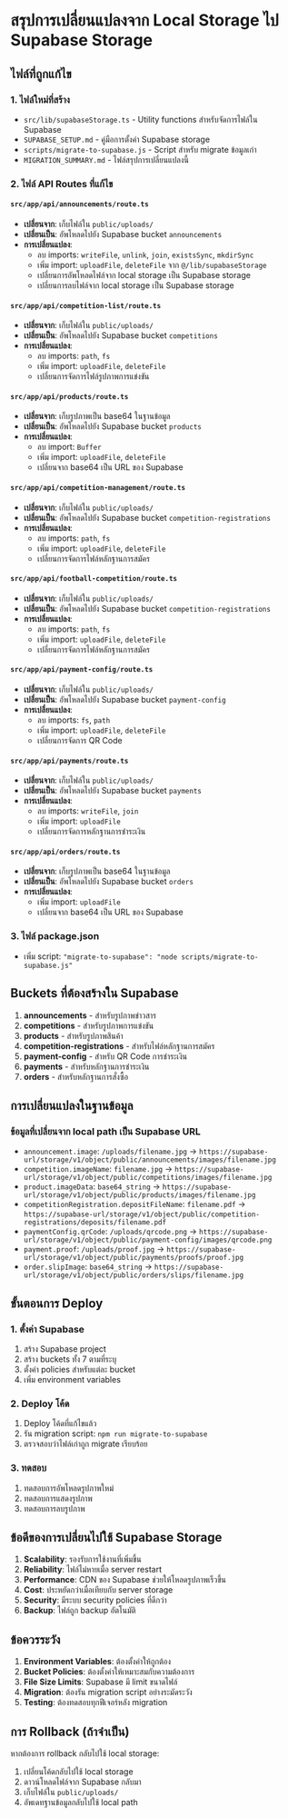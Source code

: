 # สรุปการเปลี่ยนแปลงจาก Local Storage ไป Supabase Storage

## ไฟล์ที่ถูกแก้ไข

### 1. ไฟล์ใหม่ที่สร้าง
- `src/lib/supabaseStorage.ts` - Utility functions สำหรับจัดการไฟล์ใน Supabase
- `SUPABASE_SETUP.md` - คู่มือการตั้งค่า Supabase storage
- `scripts/migrate-to-supabase.js` - Script สำหรับ migrate ข้อมูลเก่า
- `MIGRATION_SUMMARY.md` - ไฟล์สรุปการเปลี่ยนแปลงนี้

### 2. ไฟล์ API Routes ที่แก้ไข

#### `src/app/api/announcements/route.ts`
- **เปลี่ยนจาก**: เก็บไฟล์ใน `public/uploads/`
- **เปลี่ยนเป็น**: อัพโหลดไปยัง Supabase bucket `announcements`
- **การเปลี่ยนแปลง**:
  - ลบ imports: `writeFile`, `unlink`, `join`, `existsSync`, `mkdirSync`
  - เพิ่ม import: `uploadFile`, `deleteFile` จาก `@/lib/supabaseStorage`
  - เปลี่ยนการอัพโหลดไฟล์จาก local storage เป็น Supabase storage
  - เปลี่ยนการลบไฟล์จาก local storage เป็น Supabase storage

#### `src/app/api/competition-list/route.ts`
- **เปลี่ยนจาก**: เก็บไฟล์ใน `public/uploads/`
- **เปลี่ยนเป็น**: อัพโหลดไปยัง Supabase bucket `competitions`
- **การเปลี่ยนแปลง**:
  - ลบ imports: `path`, `fs`
  - เพิ่ม import: `uploadFile`, `deleteFile`
  - เปลี่ยนการจัดการไฟล์รูปภาพการแข่งขัน

#### `src/app/api/products/route.ts`
- **เปลี่ยนจาก**: เก็บรูปภาพเป็น base64 ในฐานข้อมูล
- **เปลี่ยนเป็น**: อัพโหลดไปยัง Supabase bucket `products`
- **การเปลี่ยนแปลง**:
  - ลบ import: `Buffer`
  - เพิ่ม import: `uploadFile`, `deleteFile`
  - เปลี่ยนจาก base64 เป็น URL ของ Supabase

#### `src/app/api/competition-management/route.ts`
- **เปลี่ยนจาก**: เก็บไฟล์ใน `public/uploads/`
- **เปลี่ยนเป็น**: อัพโหลดไปยัง Supabase bucket `competition-registrations`
- **การเปลี่ยนแปลง**:
  - ลบ imports: `path`, `fs`
  - เพิ่ม import: `uploadFile`, `deleteFile`
  - เปลี่ยนการจัดการไฟล์หลักฐานการสมัคร

#### `src/app/api/football-competition/route.ts`
- **เปลี่ยนจาก**: เก็บไฟล์ใน `public/uploads/`
- **เปลี่ยนเป็น**: อัพโหลดไปยัง Supabase bucket `competition-registrations`
- **การเปลี่ยนแปลง**:
  - ลบ imports: `path`, `fs`
  - เพิ่ม import: `uploadFile`, `deleteFile`
  - เปลี่ยนการจัดการไฟล์หลักฐานการสมัคร

#### `src/app/api/payment-config/route.ts`
- **เปลี่ยนจาก**: เก็บไฟล์ใน `public/uploads/`
- **เปลี่ยนเป็น**: อัพโหลดไปยัง Supabase bucket `payment-config`
- **การเปลี่ยนแปลง**:
  - ลบ imports: `fs`, `path`
  - เพิ่ม import: `uploadFile`, `deleteFile`
  - เปลี่ยนการจัดการ QR Code

#### `src/app/api/payments/route.ts`
- **เปลี่ยนจาก**: เก็บไฟล์ใน `public/uploads/`
- **เปลี่ยนเป็น**: อัพโหลดไปยัง Supabase bucket `payments`
- **การเปลี่ยนแปลง**:
  - ลบ imports: `writeFile`, `join`
  - เพิ่ม import: `uploadFile`
  - เปลี่ยนการจัดการหลักฐานการชำระเงิน

#### `src/app/api/orders/route.ts`
- **เปลี่ยนจาก**: เก็บรูปภาพเป็น base64 ในฐานข้อมูล
- **เปลี่ยนเป็น**: อัพโหลดไปยัง Supabase bucket `orders`
- **การเปลี่ยนแปลง**:
  - เพิ่ม import: `uploadFile`
  - เปลี่ยนจาก base64 เป็น URL ของ Supabase

### 3. ไฟล์ package.json
- เพิ่ม script: `"migrate-to-supabase": "node scripts/migrate-to-supabase.js"`

## Buckets ที่ต้องสร้างใน Supabase

1. **announcements** - สำหรับรูปภาพข่าวสาร
2. **competitions** - สำหรับรูปภาพการแข่งขัน
3. **products** - สำหรับรูปภาพสินค้า
4. **competition-registrations** - สำหรับไฟล์หลักฐานการสมัคร
5. **payment-config** - สำหรับ QR Code การชำระเงิน
6. **payments** - สำหรับหลักฐานการชำระเงิน
7. **orders** - สำหรับหลักฐานการสั่งซื้อ

## การเปลี่ยนแปลงในฐานข้อมูล

### ข้อมูลที่เปลี่ยนจาก local path เป็น Supabase URL
- `announcement.image`: `/uploads/filename.jpg` → `https://supabase-url/storage/v1/object/public/announcements/images/filename.jpg`
- `competition.imageName`: `filename.jpg` → `https://supabase-url/storage/v1/object/public/competitions/images/filename.jpg`
- `product.imageData`: `base64_string` → `https://supabase-url/storage/v1/object/public/products/images/filename.jpg`
- `competitionRegistration.depositFileName`: `filename.pdf` → `https://supabase-url/storage/v1/object/public/competition-registrations/deposits/filename.pdf`
- `paymentConfig.qrCode`: `/uploads/qrcode.png` → `https://supabase-url/storage/v1/object/public/payment-config/images/qrcode.png`
- `payment.proof`: `/uploads/proof.jpg` → `https://supabase-url/storage/v1/object/public/payments/proofs/proof.jpg`
- `order.slipImage`: `base64_string` → `https://supabase-url/storage/v1/object/public/orders/slips/filename.jpg`

## ขั้นตอนการ Deploy

### 1. ตั้งค่า Supabase
1. สร้าง Supabase project
2. สร้าง buckets ทั้ง 7 ตามที่ระบุ
3. ตั้งค่า policies สำหรับแต่ละ bucket
4. เพิ่ม environment variables

### 2. Deploy โค้ด
1. Deploy โค้ดที่แก้ไขแล้ว
2. รัน migration script: `npm run migrate-to-supabase`
3. ตรวจสอบว่าไฟล์เก่าถูก migrate เรียบร้อย

### 3. ทดสอบ
1. ทดสอบการอัพโหลดรูปภาพใหม่
2. ทดสอบการแสดงรูปภาพ
3. ทดสอบการลบรูปภาพ

## ข้อดีของการเปลี่ยนไปใช้ Supabase Storage

1. **Scalability**: รองรับการใช้งานที่เพิ่มขึ้น
2. **Reliability**: ไฟล์ไม่หายเมื่อ server restart
3. **Performance**: CDN ของ Supabase ช่วยให้โหลดรูปภาพเร็วขึ้น
4. **Cost**: ประหยัดกว่าเมื่อเทียบกับ server storage
5. **Security**: มีระบบ security policies ที่ดีกว่า
6. **Backup**: ไฟล์ถูก backup อัตโนมัติ

## ข้อควรระวัง

1. **Environment Variables**: ต้องตั้งค่าให้ถูกต้อง
2. **Bucket Policies**: ต้องตั้งค่าให้เหมาะสมกับความต้องการ
3. **File Size Limits**: Supabase มี limit ขนาดไฟล์
4. **Migration**: ต้องรัน migration script อย่างระมัดระวัง
5. **Testing**: ต้องทดสอบทุกฟีเจอร์หลัง migration

## การ Rollback (ถ้าจำเป็น)

หากต้องการ rollback กลับไปใช้ local storage:
1. เปลี่ยนโค้ดกลับไปใช้ local storage
2. ดาวน์โหลดไฟล์จาก Supabase กลับมา
3. เก็บไฟล์ใน `public/uploads/`
4. อัพเดทฐานข้อมูลกลับไปใช้ local path
